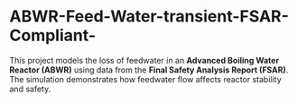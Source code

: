 # ABWR-Feed-Water-transient-FSAR-Compliant-
This project models the loss of feedwater in an **Advanced Boiling Water Reactor (ABWR)** using data from the **Final Safety Analysis Report (FSAR)**.   The simulation demonstrates how feedwater flow affects reactor stability and safety.
